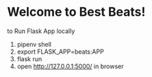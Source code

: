 # Welcome to Best Beats!

to Run Flask App locally

1. pipenv shell
2. export FLASK_APP=beats:APP
3. flask run
4. open http://127.0.0.1:5000/ in browser
